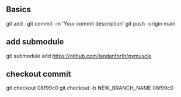 ## Basics
git add .
git commit -m 'Your commit description'
git push -origin main

## add submodule
git submodule add https://github.com/iandanforth/pymuscle

## checkout commit
git checkout 08f99c0
git checkout -b NEW_BRANCH_NAME 08f99c0